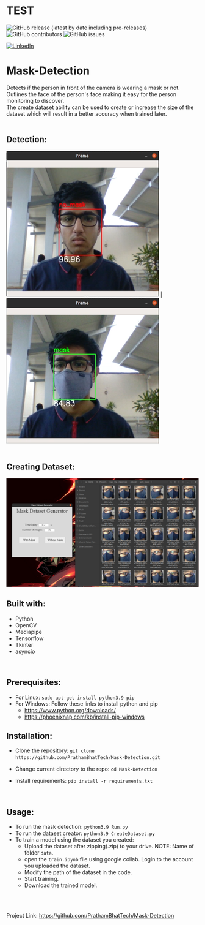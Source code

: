 # TEST

<!-- BADGES -->
![GitHub release (latest by date including pre-releases)](https://img.shields.io/github/v/release/PrathamBhatTech/Mask-Detection?include_prereleases&style=for-the-badge)
<br>
![GitHub contributors](https://img.shields.io/github/contributors/PrathamBhatTech/Mask-Detection?style=for-the-badge)
![GitHub issues](https://img.shields.io/github/issues-raw/PrathamBhatTech/Mask-Detection?style=for-the-badge)
<br>
<!-- [![Contributors][contributors-shield]][contributors-url] -->
[![LinkedIn][linkedin-shield]][linkedin-url]

# Mask-Detection
Detects if the person in front of the camera is wearing a mask or not.<br>
Outlines the face of the person's face making it easy for the person monitoring to discover.<br>
The create dataset ability can be used to create or increase the size of the dataset which will result in a better accuracy when trained later.<br>
<br>

## Detection:
<img src="/DemoImages/Demo_NoMask.png" style="height: 380px; width: 400px;" alt="No Mask IMG"/> |
<img src="/DemoImages/Demo_Mask.png" style="height: 380px; width: 400px;" alt="With Mask IMG"/>
<br><br>

## Creating Dataset:
<!-- <img src="/DemoImages/Demo_CreateDataset.png" alt="DatasetCreator IMG"/> -->
<img src="/DemoImages/Demo_CreatedDataset.png" alt="DatasetCreated IMG"/>
<br>

## Built with:
  * Python
  * OpenCV
  * Mediapipe
  * Tensorflow
  * Tkinter
  * asyncio

<br>

## Prerequisites:
  * For Linux: `sudo apt-get install python3.9 pip`
  * For Windows: Follow these links to install python and pip
    * https://www.python.org/downloads/
    * https://phoenixnap.com/kb/install-pip-windows


## Installation:
  * Clone the repository: `git clone https://github.com/PrathamBhatTech/Mask-Detection.git`
    
  * Change current directory to the repo: `cd Mask-Detection`
  
  * Install requirements: `pip install -r requirements.txt`

<br>

## Usage:
 * To run the mask detection: `python3.9 Run.py`
 * To run the dataset creator: `python3.9 CreateDataset.py`
 * To train a model using the dataset you created:
    * Upload the dataset after zipping(.zip) to your drive. NOTE: Name of folder `data`.
    * open the `train.ipynb` file using google collab. Login to the account you uploaded the dataset.
    * Modify the path of the dataset in the code.
    * Start training.
    * Download the trained model.

<br><br>

Project Link: https://github.com/PrathamBhatTech/Mask-Detection

<!-- Markdown Links -->
[linkedin-shield]: https://img.shields.io/badge/-LinkedIn-black.svg?style=for-the-badge&logo=linkedin&colorB=555
[linkedin-url]: https://www.linkedin.com/in/pratham-bhat-176b34202/
